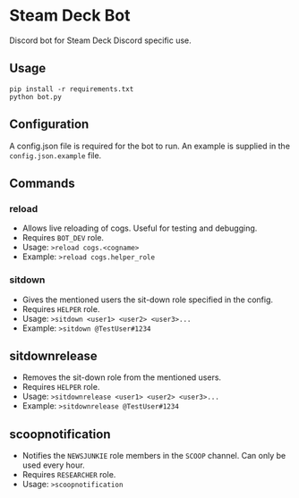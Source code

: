 # Steam Deck Bot
Discord bot for Steam Deck Discord specific use.

## Usage
```
pip install -r requirements.txt
python bot.py
```

## Configuration
A config.json file is required for the bot to run. An example is supplied in the `config.json.example` file.

## Commands
### reload
- Allows live reloading of cogs. Useful for testing and debugging.
- Requires `BOT_DEV` role.
- Usage: `>reload cogs.<cogname>`
- Example: `>reload cogs.helper_role`

### sitdown
- Gives the mentioned users the sit-down role specified in the config.
- Requires `HELPER` role.
- Usage: `>sitdown <user1> <user2> <user3>...`
- Example: `>sitdown @TestUser#1234`

## sitdownrelease
- Removes the sit-down role from the mentioned users.
- Requires `HELPER` role.
- Usage: `>sitdownrelease <user1> <user2> <user3>...`
- Example: `>sitdownrelease @TestUser#1234`

## scoopnotification
- Notifies the `NEWSJUNKIE` role members in the `SCOOP` channel. Can only be used every hour.
- Requires `RESEARCHER` role.
- Usage: `>scoopnotification`
